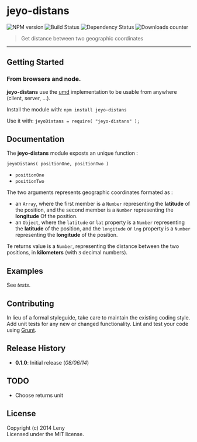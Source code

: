 # jeyo-distans

![NPM version](http://img.shields.io/npm/v/jeyo-distans.svg) ![Build Status](http://img.shields.io/travis/leny/jeyo-distans.svg) ![Dependency Status](https://david-dm.org/leny/jeyo-distans.svg) ![Downloads counter](http://img.shields.io/npm/dm/jeyo-distans.svg)

> Get distance between two geographic coordinates

* * *

## Getting Started

### From **browsers** and **node**.

**jeyo-distans** use the [umd](https://github.com/umdjs/umd) implementation to be usable from anywhere (client, server, ...).

Install the module with: `npm install jeyo-distans`

Use it with: `jeyoDistans = require( "jeyo-distans" );`

## Documentation

The **jeyo-distans** module exposts an unique function : 

    jeyoDistans( positionOne, positionTwo )
    
* `positionOne`
* `positionTwo`

The two arguments represents geographic coordinates formated as :

* an `Array`, where the first member is a `Number` representing the **latitude** of the position, and the second member is a `Number` representing the **longitude** Of the position.
* an `Object`, where the `latitude` or `lat` property is a `Number` representing the **latitude** of the position, and the `longitude` or `lng` property is a `Number` representing the **longitude** of the position.

Te returns value is a `Number`, representing the distance between the two positions, in **kilometers** (with `3` decimal numbers).

## Examples

See *tests*.

## Contributing

In lieu of a formal styleguide, take care to maintain the existing coding style. Add unit tests for any new or changed functionality. Lint and test your code using [Grunt](http://gruntjs.com/).

## Release History

* **0.1.0**: Initial release (*08/06/14*)

## TODO

* Choose returns unit

## License

Copyright (c) 2014 Leny  
Licensed under the MIT license.
